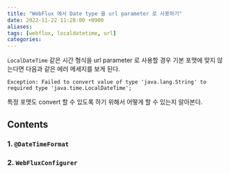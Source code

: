 ```yaml
---
title: "WebFlux 에서 Date type 을 url parameter 로 사용하기"
date: 2022-11-22 11:28:00 +0900
aliases: 
tags: [webflux, localdatetime, url]
categories: 
---
```


`LocalDateTime` 같은 시간 형식을 url parameter 로 사용할 경우 기본 포맷에 맞지 않는다면 다음과 같은 에러 메세지를 보게 된다.

```console
Exception: Failed to convert value of type 'java.lang.String' to required type 'java.time.LocalDateTime';
```

특정 포맷도 convert 할 수 있도록 하기 위해서 어떻게 할 수 있는지 알아본다.

## Contents

### 1. `@DateTimeFormat`

### 2. `WebFluxConfigurer`
